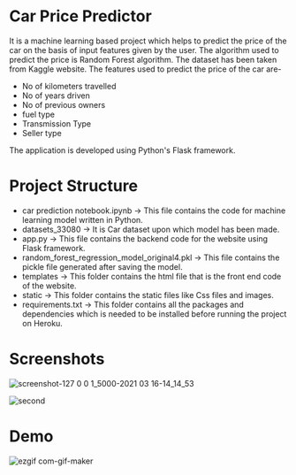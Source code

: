 # Car Price Predictor
It is a machine learning based project which helps to predict the price of the car on the basis of input features given by the user.
The algorithm used to predict the price is Random Forest algorithm.
The dataset has been taken from Kaggle website.
The features used to predict the price of the car are-
- No of kilometers travelled
- No of years driven
- No of previous owners
- fuel type
- Transmission Type
- Seller type

The application is developed using Python's Flask framework.

# Project Structure
- car prediction notebook.ipynb -> This file contains the code for machine learning model written in Python.
- datasets_33080 -> It is Car dataset upon which model has been made.
- app.py -> This file contains the backend code for the website using Flask framework.
- random_forest_regression_model_original4.pkl -> This file contains the pickle file generated after saving the model.
- templates -> This folder contains the html file that is the front end code of the website.
- static -> This folder contains the static files like Css files and images.
- requirements.txt -> This folder contains all the packages and dependencies which is needed to be installed before running the project on Heroku. 
# Screenshots
![screenshot-127 0 0 1_5000-2021 03 16-14_14_53](https://user-images.githubusercontent.com/71866560/111283856-8ec49980-8665-11eb-9761-25121e0450ba.png)

![second](https://user-images.githubusercontent.com/71866560/111284056-c4698280-8665-11eb-9776-b67f0e12b1e1.png)

# Demo
![ezgif com-gif-maker](https://user-images.githubusercontent.com/71866560/111290797-83c13780-866c-11eb-95be-a8a5bbdc63c6.gif)

